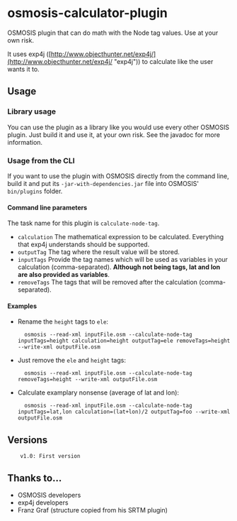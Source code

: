 # osmosis-calculator-plugin
OSMOSIS plugin that can do math with the Node tag values. Use at your own risk. 

It uses exp4j ([http://www.objecthunter.net/exp4j/](http://www.objecthunter.net/exp4j/ "exp4j")) to calculate like the user wants it to.

## Usage ##
### Library usage ###
You can use the plugin as a library like you would use every other OSMOSIS plugin. Just build it and use it, at your own risk. See the javadoc for more information.

### Usage from the CLI ###
If you want to use the plugin with OSMOSIS directly from the command line, build it and put its `-jar-with-dependencies.jar` file into OSMOSIS' `bin/plugins` folder. 

#### Command line parameters ####

The task name for this plugin is `calculate-node-tag`.
 
- `calculation` The mathematical expression to be calculated. Everything that exp4j understands should be supported.
- `outputTag` The tag where the result value will be stored.
- `inputTags` Provide the tag names which will be used as variables in your calculation (comma-separated). **Although not being tags, lat and lon are also provided as variables**.
- `removeTags` The tags that will be removed after the calculation  (comma-separated).

#### Examples ####
- Rename the `height` tags to `ele`:

        osmosis --read-xml inputFile.osm --calculate-node-tag inputTags=height calculation=height outputTag=ele removeTags=height --write-xml outputFile.osm

- Just remove the `ele` and `height` tags:

        osmosis --read-xml inputFile.osm --calculate-node-tag removeTags=height --write-xml outputFile.osm

- Calculate examplary nonsense (average of lat and lon):

        osmosis --read-xml inputFile.osm --calculate-node-tag inputTags=lat,lon calculation=(lat+lon)/2 outputTag=foo --write-xml outputFile.osm

## Versions ##

        v1.0: First version

## Thanks to... ##

- OSMOSIS developers
- exp4j developers
- Franz Graf (structure copied from his SRTM plugin)